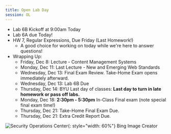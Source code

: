 ```yaml
---
title: Open Lab Day
session: OL
---
```


* Lab 6B Kickoff at 9:00am Today
* Lab 6A due Today!
* HW 7, Regular Expressions, Due Friday (Last Homework!)
    * A good choice for working on today while we're here to answer questions!
* Wrapping Up:
    * Friday, Dec 8: Lecture - Content Management Systems
    * Monday, Dec 11: Last Lecture - New and Emerging Web Standards
    * Wednesday, Dec 13: Final Exam Review. Take-Home Exam opens immediately afterward.
    * Wednesday, Dec 13: Lab 6B Due
    * Thursday, Dec 14: BYU Last day of classes: **Last day to turn in late homework or pass off labs.**
    * Monday, Dec 18: **2:30pm - 5:30pm** In-Class Final exam (note special final exam time!)
    * Thursday, Dec 21: Take-Home Final Exam Due.
    * Thursday, Dec 21: Extra Credit Report Due.

![Security Operations Center](images/SOC.jpg){: style="width: 60%"}
Bing Image Creator
